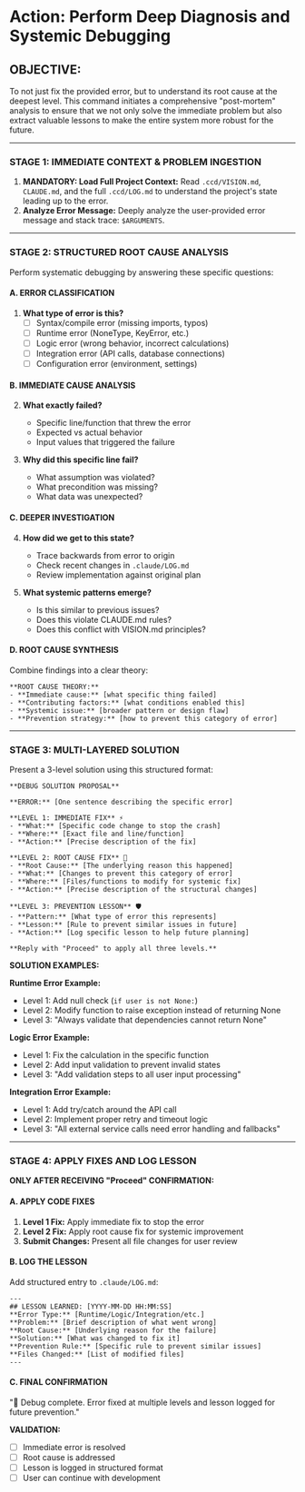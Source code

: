 # Action: Perform Deep Diagnosis and Systemic Debugging

## OBJECTIVE:

To not just fix the provided error, but to understand its root cause at the deepest level. This command initiates a comprehensive "post-mortem" analysis to ensure that we not only solve the immediate problem but also extract valuable lessons to make the entire system more robust for the future.

---

### STAGE 1: IMMEDIATE CONTEXT & PROBLEM INGESTION

1.  **MANDATORY: Load Full Project Context:** Read `.ccd/VISION.md`, `CLAUDE.md`, and the full `.ccd/LOG.md` to understand the project's state leading up to the error.
2.  **Analyze Error Message:** Deeply analyze the user-provided error message and stack trace: `$ARGUMENTS`.

---

### STAGE 2: STRUCTURED ROOT CAUSE ANALYSIS

Perform systematic debugging by answering these specific questions:

#### **A. ERROR CLASSIFICATION**
1. **What type of error is this?**
   - [ ] Syntax/compile error (missing imports, typos)
   - [ ] Runtime error (NoneType, KeyError, etc.)  
   - [ ] Logic error (wrong behavior, incorrect calculations)
   - [ ] Integration error (API calls, database connections)
   - [ ] Configuration error (environment, settings)

#### **B. IMMEDIATE CAUSE ANALYSIS**
2. **What exactly failed?**
   - Specific line/function that threw the error
   - Expected vs actual behavior
   - Input values that triggered the failure

3. **Why did this specific line fail?**
   - What assumption was violated?
   - What precondition was missing?
   - What data was unexpected?

#### **C. DEEPER INVESTIGATION**
4. **How did we get to this state?**
   - Trace backwards from error to origin
   - Check recent changes in `.claude/LOG.md`
   - Review implementation against original plan

5. **What systemic patterns emerge?**
   - Is this similar to previous issues?
   - Does this violate CLAUDE.md rules?
   - Does this conflict with VISION.md principles?

#### **D. ROOT CAUSE SYNTHESIS**
Combine findings into a clear theory:
```
**ROOT CAUSE THEORY:**
- **Immediate cause:** [what specific thing failed]
- **Contributing factors:** [what conditions enabled this]  
- **Systemic issue:** [broader pattern or design flaw]
- **Prevention strategy:** [how to prevent this category of error]
```

---

### STAGE 3: MULTI-LAYERED SOLUTION

Present a 3-level solution using this structured format:

```
**DEBUG SOLUTION PROPOSAL**

**ERROR:** [One sentence describing the specific error]

**LEVEL 1: IMMEDIATE FIX** ⚡
- **What:** [Specific code change to stop the crash]
- **Where:** [Exact file and line/function]
- **Action:** [Precise description of the fix]

**LEVEL 2: ROOT CAUSE FIX** 🔧  
- **Root Cause:** [The underlying reason this happened]
- **What:** [Changes to prevent this category of error]
- **Where:** [Files/functions to modify for systemic fix]
- **Action:** [Precise description of the structural changes]

**LEVEL 3: PREVENTION LESSON** 🛡️
- **Pattern:** [What type of error this represents]
- **Lesson:** [Rule to prevent similar issues in future]
- **Action:** [Log specific lesson to help future planning]

**Reply with "Proceed" to apply all three levels.**
```

**SOLUTION EXAMPLES:**

**Runtime Error Example:**
- Level 1: Add null check (`if user is not None:`)
- Level 2: Modify function to raise exception instead of returning None
- Level 3: "Always validate that dependencies cannot return None"

**Logic Error Example:**  
- Level 1: Fix the calculation in the specific function
- Level 2: Add input validation to prevent invalid states
- Level 3: "Add validation steps to all user input processing"

**Integration Error Example:**
- Level 1: Add try/catch around the API call
- Level 2: Implement proper retry and timeout logic
- Level 3: "All external service calls need error handling and fallbacks"

---

### STAGE 4: APPLY FIXES AND LOG LESSON

**ONLY AFTER RECEIVING "Proceed" CONFIRMATION:**

#### **A. APPLY CODE FIXES**
1. **Level 1 Fix:** Apply immediate fix to stop the error
2. **Level 2 Fix:** Apply root cause fix for systemic improvement  
3. **Submit Changes:** Present all file changes for user review

#### **B. LOG THE LESSON** 
Add structured entry to `.claude/LOG.md`:

```
---
## LESSON LEARNED: [YYYY-MM-DD HH:MM:SS]
**Error Type:** [Runtime/Logic/Integration/etc.]
**Problem:** [Brief description of what went wrong]
**Root Cause:** [Underlying reason for the failure]
**Solution:** [What was changed to fix it]
**Prevention Rule:** [Specific rule to prevent similar issues]
**Files Changed:** [List of modified files]
---
```

#### **C. FINAL CONFIRMATION**
"🐛 Debug complete. Error fixed at multiple levels and lesson logged for future prevention."

**VALIDATION:**
- [ ] Immediate error is resolved
- [ ] Root cause is addressed  
- [ ] Lesson is logged in structured format
- [ ] User can continue with development
